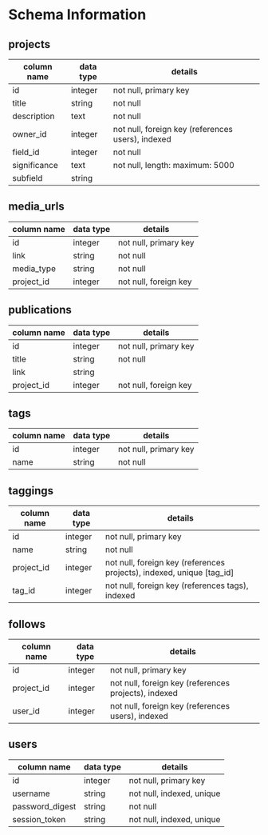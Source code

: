 # Schema Information

## projects
column name  | data type | details
-------------|-----------|-----------------------
id           | integer   | not null, primary key
title        | string    | not null
description  | text      | not null
owner_id     | integer   | not null, foreign key (references users), indexed
field_id     | integer   | not null
significance | text      | not null, length: maximum: 5000
subfield     | string    |


## media_urls
column name  | data type | details
-------------|-----------|-----------------------
id           | integer   | not null, primary key
link         | string    | not null
media_type   | string    | not null
project_id   | integer   | not null, foreign key

## publications
column name  | data type | details
-------------|-----------|-----------------------
id           | integer   | not null, primary key
title        | string    | not null
link         | string    |
project_id   | integer   | not null, foreign key


## tags
column name | data type | details
------------|-----------|-----------------------
id          | integer   | not null, primary key
name        | string    | not null

## taggings
column name | data type | details
------------|-----------|-----------------------
id          | integer   | not null, primary key
name        | string    | not null
project_id  | integer   | not null, foreign key (references projects), indexed, unique [tag_id]
tag_id      | integer   | not null, foreign key (references tags), indexed

## follows
column name | data type | details
------------|-----------|-----------------------
id          | integer   | not null, primary key
project_id  | integer   | not null, foreign key (references projects), indexed
user_id     | integer   | not null, foreign key (references users), indexed

## users
column name     | data type | details
----------------|-----------|-----------------------
id              | integer   | not null, primary key
username        | string    | not null, indexed, unique
password_digest | string    | not null
session_token   | string    | not null, indexed, unique
